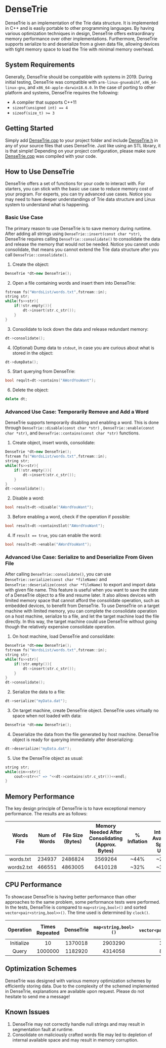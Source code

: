 # DenseTrie
DenseTrie is an implementation of the Trie data structure. It is implemented in C++ and is easily portable to other programming languages. By having various optimization techniques in design, DenseTrie offers extraordinary memory performance over other implementations. Furthermore, DenseTrie supports serialize to and deserialize from a given data file, allowing devices with tight memory space to load the Trie with minimal memory overhead.

## System Requirements
Generally, DenseTrie should be compatible with systems in 2019. During initial testing, DenseTrie was compatible with ```arm-linux-gnueabihf```, ```x86_64-linux-gnu```, and ```x86_64-apple-darwin18.6.0```. In the case of porting to other platform and systems, DenseTrie requires the following:
* A compiler that supports C++11
* ```sizeof(unsigned int) == 4```
* ```sizeof(size_t) >= 3```

## Getting Started
Simply add [DenseTrie.cpp](https://github.com/XuZhen86/DenseTrie/blob/master/DenseTrie/DenseTrie.cpp) to your project folder and include [DenseTrie.h](https://github.com/XuZhen86/DenseTrie/blob/master/DenseTrie/DenseTrie.h) in any of your source files that uses DenseTrie. Just like using an STL library, it is that simple! Depending on your project configuration, please make sure [DenseTrie.cpp](https://github.com/XuZhen86/DenseTrie/blob/master/DenseTrie/DenseTrie.cpp) was compiled with your code.

## How to Use DenseTrie
DenseTrie offers a set of functions for your code to interact with. For starters, you can stick with the basic use case to reduce memory cost of your program. For experts, you can try advanced use cases. Notice you may need to have deeper understandings of Trie data structure and Linux system to understand what is happening.
### Basic Use Case
The primary reason to use DenseTrie is to save memory during runtime. After adding all strings using ```DenseTrie::insert(const char *str)```, DenseTrie requires calling ```DenseTrie::consolidate()``` to consolidate the data and release the memory that would not be needed. Notice you cannot undo consolidate, that means you cannot extend the Trie data structure after you call ```DenseTrie::consolidate()```.
1. Create the object:
```C++
DenseTrie *dt=new DenseTrie();
```
2. Open a file containing words and insert them into DenseTrie:
```C++
fstream fs("WordsList/words.txt",fstream::in);
string str;
while(fs>>str){
    if(!str.empty()){
        dt->insert(str.c_str());
    }
}
```
3. Consolidate to lock down the data and release redundant memory:
```C++
dt->consolidate();
```
4. (Optional) Dump data to ```stdout```, in case you are curious about what is stored in the object:
```C++
dt->dumpData();
```
5. Start querying from DenseTrie:
```C++
bool reqult=dt->contains("AWordYouWant");
```
6. Delete the object:
```C++
delete dt;
```
### Advanced Use Case: Temporarily Remove and Add a Word
DenseTrie supports temporarily disabling and enabling a word. This is done through ```DenseTrie::disable(const char *str)``` , ```DenseTrie::enable(const char *str)```, and ```DenseTrie::contains(const char *str)``` functions.
1. Create object, insert words, consolidate:
```C++
DenseTrie *dt=new DenseTrie();
fstream fs("WordsList/words.txt",fstream::in);
string str;
while(fs>>str){
    if(!str.empty()){
        dt->insert(str.c_str());
    }
}
dt->consolidate();
```
2. Disable a word:
```C++
bool result=dt->disable("AWordYouWant");
```
3. Before enabling a word, check if the operation if possible:
```C++
bool result=dt->containsSlot("AWordYouWant");
```
4. If ```result == true```, you can enable the word:
```C++
bool result=dt->enable("AWordYouWant");
```
### Advanced Use Case: Serialize to and Deserialize From Given File
After calling ```DenseTrie::consolidate()```, you can use ```DenseTrie::serialize(const char *fileName)``` and ```DenseTrie::deserialize(const char *fileName)``` to export and import data with given file name. This feature is useful when you want to save the state of a DenseTrie object to a file and resume later. It also allows devices with limited memory space that cannot afford the consolidate operation, such as embedded devices, to benefit from DenseTrie. To use DenseTrie on a target machine with limited memory, you can complete the consolidate operation on a host machine, serialize to a file, and let the target machine load the file directly. In this way, the target machine could use DenseTrie without going though the relatively expensive consolidate operation.
1. On host machine, load DenseTrie and consolidate:
```C++
DenseTrie *dt=new DenseTrie();
fstream fs("WordsList/words.txt",fstream::in);
string str;
while(fs>>str){
    if(!str.empty()){
        dt->insert(str.c_str());
    }
}
dt->consolidate();
```
2. Serialize the data to a file:
```C++
dt->serialize("myData.dat");
```
3. On target machine, create DenseTrie object. DenseTrie uses virtually no space when not loaded with data:
```C++
DenseTrie *dt=new DenseTrie();
```
4. Deserialize the data from the file generated by host machine. DenseTrie object is ready for querying immediately after deserializing:
```C++
dt->deserialize("myData.dat");
```
5. Use the DenseTrie object as usual:
```C++
string str;
while(cin>>str){
    cout<<str<<" => "<<dt->contains(str.c_str())<<endl;
}
```
## Memory Performance
The key design principle of DenseTrie is to have exceptional memory performance. The results are as follows:

| Words File | Num of Words | File Size (Bytes) | Memory Needed After Consolidating (Approx. Bytes) | % Inflation | % Internal Available Space Used |
| :---: | :---: | :---: | :---: | :---: | :---: |
|  words.txt | 234937 | 2486824 | 3569264 | ~44% | ~21% |
| words2.txt | 466551 | 4863005 | 6410128 | ~32% | ~38% |
## CPU Performance
To showcase DenseTrie is having better performance than other approaches to the same problem, some performance tests were performed. In the tests, DenseTrie is compared to ```map<string,bool>()``` and sorted ```vector<pair<string,bool>>()```. The time used is determined by ```clock()```.

| Operation | Times Repeated | DenseTrie | `map<string,bool>()` | Sorted `vector<pair<string,bool>>()` |
| :---: | :---: | :---: | :---: | :---: |
| Initialize | 10 | 1370018 | 2903290 | 3630436 |
| Query | 1000000 | 1182920 | 4314058 | 8438793 |
## Optimization Schemes
DenseTrie was designed with various memory optimization schemes by efficiently storing data. Due to the complexity of the schemed implemented in DenseTrie, explanations are available upon request. Please do not hesitate to send me a message!
## Known Issues
1. DenseTrie may not correctly handle null strings and may result in segmentation fault at runtime.
2. Consolidate on maliciously crafted words file may led to depletion of internal available space and may result in memory corruption.
